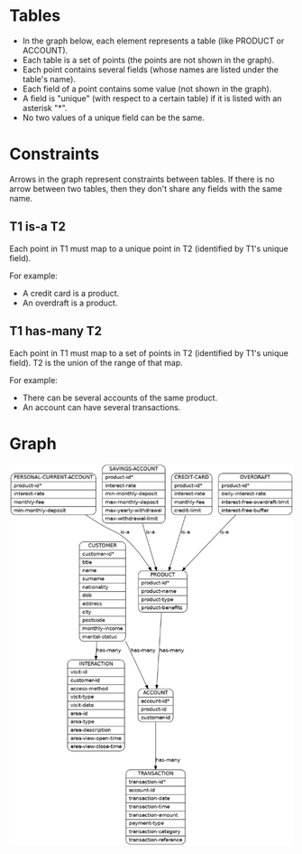 # Tables

- In the graph below, each element represents a table (like PRODUCT or ACCOUNT).  
- Each table is a set of points (the points are not shown in the graph).  
- Each point contains several fields (whose names are listed under the table's name).  
- Each field of a point contains some value (not shown in the graph).  
- A field is "unique" (with respect to a certain table) if it is listed with an asterisk "\*".  
- No two values of a unique field can be the same.  

# Constraints

Arrows in the graph represent constraints between tables. If there is no arrow between two tables, then they don't share any fields with the same name.

## T1 is-a T2

Each point in T1 must map to a unique point in T2 (identified by T1's unique field).

For example:

- A credit card is a product. 
- An overdraft is a product.


## T1 has-many T2

Each point in T1 must map to a set of points in T2 (identified by T1's unique field). T2 is the union of the range of that map.

For example: 

- There can be several accounts of the same product.
- An account can have several transactions.

# Graph

![schema](schema.dot.png)
